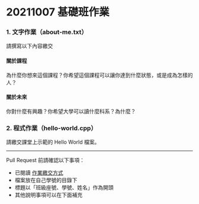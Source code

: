 # 20211007 基礎班作業

### 1. 文字作業（about-me.txt）

請撰寫以下內容繳交

#### 關於課程

為什麼你想來這個課程？你希望這個課程可以讓你達到什麼狀態，或是成為怎樣的人？

#### 關於未來

你對什麼有興趣？你希望大學可以讀什麼科系？為什麼？

### 2. 程式作業（hello-world.cpp）
請繳交課堂上示範的 Hello World 檔案。

---

Pull Request 前請確認以下事項：

* 已閱讀 [作業繳交方式](https://hackmd.io/@nssh/nscsc/%2F%40nssh%2Fsummit-homework)
* 檔案放在自己學號的目錄下
* 標題以「班級座號、學號、姓名」作為開頭
* 其他說明事項可以在下面補充
